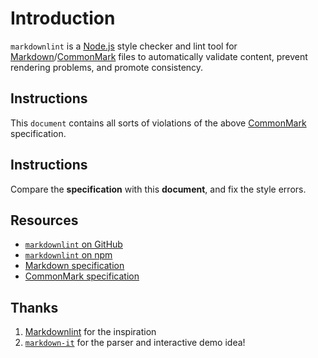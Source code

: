 # Introduction

`markdownlint` is a [Node.js](https://nodejs.org/) style checker and lint tool for [Markdown](https://en.wikipedia.org/wiki/Markdown)/[CommonMark](https://commonmark.org/) files to automatically validate content, prevent rendering problems, and promote consistency.

## Instructions

This `document` contains all sorts of violations of the above [CommonMark](https://commonmark.org/) specification.

## Instructions

Compare the **specification** with this **document**, and fix the style errors. 

## Resources

* [`markdownlint` on GitHub](https://github.com/DavidAnson/markdownlint)
* [ `markdownlint` on npm ](https://www.npmjs.com/package/markdownlint)
* [Markdown specification](https://daringfireball.net/projects/markdown/)
* [CommonMark specification](https://commonmark.org/)

Thanks   
---

1. [Markdownlint](https://github.com/markdownlint/markdownlint) for the inspiration 
2. [`markdown-it`](https://github.com/markdown-it/markdown-it) for the parser and interactive demo idea!
